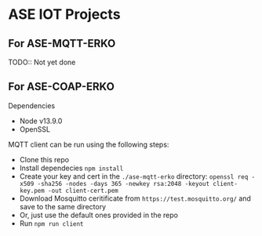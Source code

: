 # ASE IOT Projects

## For ASE-MQTT-ERKO
TODO:: Not yet done

## For ASE-COAP-ERKO
Dependencies
 - Node v13.9.0
 - OpenSSL
 
MQTT client can be run using the following steps:
 - Clone this repo
 - Install dependecies `npm install`
 - Create your key and cert in the `./ase-mqtt-erko` directory: `openssl req -x509 -sha256 -nodes -days 365 -newkey rsa:2048 -keyout client-key.pem -out client-cert.pem`
 - Download Mosquitto ceritificate from `https://test.mosquitto.org/` and save to the same directory
 - Or, just use the default ones provided in the repo
 - Run `npm run client`
